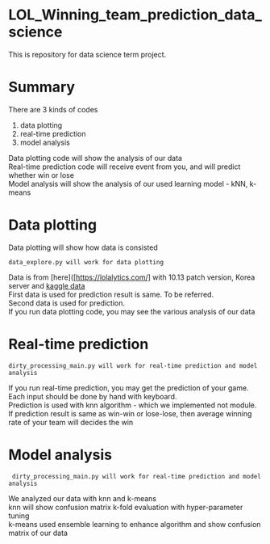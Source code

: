# LOL_Winning_team_prediction_data_science

This is repository for data science term project.


# Summary

There are 3 kinds of codes
1. data plotting
2. real-time prediction
3. model analysis

Data plotting code will show the analysis of our data<br>
Real-time prediction code will receive event from you, and will predict whether win or lose<br>
Model analysis will show the analysis of our used learning model - kNN, k-means<br>

# Data plotting

Data plotting will show how data is consisted<br>

    data_explore.py will work for data plotting

Data is from [here]([https://lolalytics.com/] with 10.13 patch version, Korea server and [kaggle data](https://www.kaggle.com/gyejr95/league-of-legendslol-ranked-games-2020-ver1)<br>
First data is used for prediction result is same. To be referred.<br>
Second data is used for prediction.<br>
If you run data plotting code, you may see the various analysis of our data<br>

# Real-time prediction

    dirty_processing_main.py will work for real-time prediction and model analysis

If you run real-time prediction, you may get the prediction of your game.<br>
Each input should be done by hand with keyboard.<br>
Prediction is used with knn algorithm - which we implemented not module.<br>
If prediction result is same as win-win or lose-lose, then average winning rate of your team will decides the win<br>

# Model analysis

     dirty_processing_main.py will work for real-time prediction and model analysis

We analyzed our data with knn and k-means<br>
knn will show confusion matrix k-fold evaluation with hyper-parameter tuning<br>
k-means used ensemble learning to enhance algorithm and show confusion matrix of our data<br>
